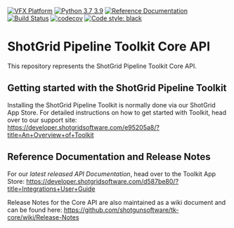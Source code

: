 [![VFX Platform](https://img.shields.io/badge/vfxplatform-2020%20%7C%20202022-yellow.svg)](http://www.vfxplatform.com/)
[![Python 3.7 3.9](https://img.shields.io/badge/python-3.7%20%7C%203.9-blue.svg)](https://www.python.org/)
[![Reference Documentation](http://img.shields.io/badge/doc-reference-blue.svg)](http://developer.shotgridsoftware.com/tk-core)
[![Build Status](https://dev.azure.com/shotgun-ecosystem/Toolkit/_apis/build/status/shotgunsoftware.tk-core?branchName=master)](https://dev.azure.com/shotgun-ecosystem/Toolkit/_build/latest?definitionId=38&branchName=master)
[![codecov](https://codecov.io/gh/shotgunsoftware/tk-core/branch/master/graph/badge.svg)](https://codecov.io/gh/shotgunsoftware/tk-core)
[![Code style: black](https://img.shields.io/badge/code%20style-black-000000.svg)](https://github.com/psf/black)


# ShotGrid Pipeline Toolkit Core API

This repository represents the ShotGrid Pipeline Toolkit Core API.

## Getting started with the ShotGrid Pipeline Toolkit

Installing the ShotGrid Pipeline Toolkit is normally done via our
ShotGrid App Store. For detailed instructions on how to get started
with Toolkit, head over to our support site:
https://developer.shotgridsoftware.com/e95205a8/?title=An+Overview+of+Toolkit

## Reference Documentation and Release Notes

For our *latest released API Documentation*, head over to the Toolkit App Store:
https://developer.shotgridsoftware.com/d587be80/?title=Integrations+User+Guide

Release Notes for the Core API are also maintained as a wiki document
and can be found here: https://github.com/shotgunsoftware/tk-core/wiki/Release-Notes
